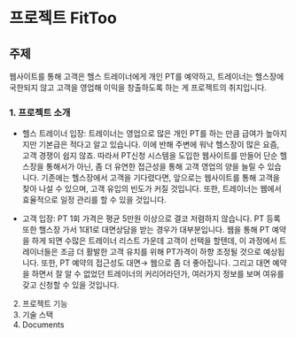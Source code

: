 # 프로젝트 FitToo
## 주제
웹사이트를 통해 고객은 헬스 트레이너에게 개인 PT를 예약하고, 트레이너는 헬스장에 국한되지 않고 고객을 영업해 이익을 창출하도록 하는 게 프로젝트의 취지입니다.

### 1. 프로젝트 소개 
- 헬스 트레이너 입장:  트레이너는 영업으로 많은 개인 PT를 하는 만큼 급여가 높아지지만 기본급은 적다고 알고 있습니다.  이에 반해 주변에 워낙 헬스장이 많은 요즘, 고객 경쟁이 쉽지 않죠. 따라서 PT신청 시스템을 도입한 웹사이트를 만들어 단순 헬스장을 통해서가 아닌, 좀 더 유연한 접근성을 통해 고객 영업의 양을 늘릴 수 있습니다. 기존에는 헬스장에서 고객을 기다렸다면, 앞으로는 웹사이트를 통해 고객을 찾아 나설 수 있으며, 고객 유입의 빈도가 커질 것입니다. 또한, 트레이너는 웹에서 효율적으로 일정 관리를 할 수 있을 것입니다.

- 고객 입장: PT 1회 가격은 평균 5만원 이상으로 결코 저렴하지 않습니다. PT 등록 또한 헬스장 가서 1대1로 대면상담을 받는 경우가 대부분입니다. 웹을 통해 PT 예약을 하게 되면 수많은 트레이너 리스트 가운데 고객이 선택을 할텐데, 이 과정에서 트레이너들은 조금 더 활발한 고객 유치를 위해 PT가격이 하향 조정될 것으로 예상됩니다. 또한, PT 예약의 접근성도 대면→ 웹으로 좀 더 좋아집니다. 그리고 대면 예약을 하면서 잘 알 수 없었던 트레이너의 커리어라던가, 여러가지 정보를 보며 여유를 갖고 신청할 수 있을 것입니다.


2. 프로젝트 기능 
3. 기술 스택
4. Documents
